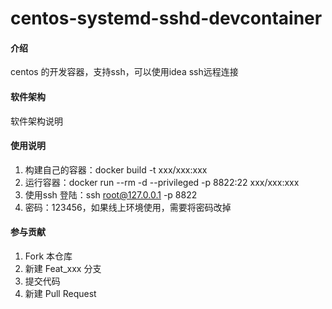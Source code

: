 # centos-systemd-sshd-devcontainer

#### 介绍
centos 的开发容器，支持ssh，可以使用idea ssh远程连接

#### 软件架构
软件架构说明



#### 使用说明

1. 构建自己的容器：docker build -t xxx/xxx:xxx
2. 运行容器：docker run --rm -d --privileged -p 8822:22 xxx/xxx:xxx
3. 使用ssh 登陆：ssh root@127.0.0.1 -p 8822
4. 密码：123456，如果线上环境使用，需要将密码改掉

#### 参与贡献

1.  Fork 本仓库
2.  新建 Feat_xxx 分支
3.  提交代码
4.  新建 Pull Request


